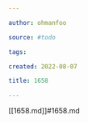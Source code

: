 ```yaml
---

author: ohmanfoo

source: #todo

tags: 

created: 2022-08-07

title: 1658

---
```

[[1658.md]]#1658.md